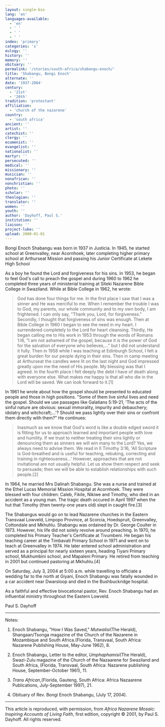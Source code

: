 ```yaml
---
layout: single-bio
lang: 'en'
languages-available:
  - 'en'
  - ' '
  - ' '
  - ' '
index: 'primary'
categories: 's'
eulogy: ''
history: ''
memory: ''
obituary: ''
permalink: '/stories/south-africa/shabangu-enoch/'
title: 'Shabangu, Bongi Enoch'
alternate: ''
date: '1937-2004'
century:
  - '21st'
  - '20th'
tradition: 'protestant'
affiliation:
  - 'church of the nazarene'
country:
  - 'south africa'
ancient: ''
artist: ''
catechist: ''
clergy: ''
ecumenist: ''
evangelist: ''
nationalist: ''
martyr: ''
persecuted: ''
medical: ''
missionary: ''
musician: ''
nonafrican: ''
nonchristian: ''
photo: ''
scholar: ''
theologian: ''
translator: ''
women: ''
youth: ''
author: 'Dayhoff, Paul S.'
institution: ''
liaison: ''
project-luke: ''
upload: 2000-01-01
---
```



Bongi Enoch Shabangu was born in 1937 in Justicia. In 1945, he started school at Greenvalley, near Acornhoek, later completing higher primary school at Arthurseat Mission and passing his Junior Certificate at Lekete High School

As a boy he found the Lord and forgiveness for his sins. In 1953, he began to feel God's call to preach the gospel and during 1960 to 1962 he completed three years of ministerial training at Siteki Nazarene Bible College in Swaziland. While at Bible College in 1962, he wrote:

> God has done four things for me.  In the first place I saw that I was a sinner and He was merciful to me. When I remember the trouble I was to God, my  parents, our whole community and to my own body, I am frightened.  I can only say, "Thank you, Lord, for forgiveness."
> Secondly, I thought that forgiveness of sins was enough.  Then at Bible College in 1960 I began to see the need in my heart.  I surrendered completely to the Lord for  heart cleansing.
> Thirdly, He began calling  me to His work in 1953 through the words of Romans 1:l6, "I am not ashamed of the gospel, because it is the power of God for the salvation of everyone who believes,..." but I did not understand it fully.  Then in 1958 while I was teaching at Edinburgh School, I felt a great burden for our people dying in their sins.  Then in camp meeting at Arthurseat the candles were lit on the last night and God impressed greatly upon me the need of His people.  My blessing was that I agreed.
> In the fourth place I felt deeply the debt I have of death along with everyone else.  What makes me happy is that all who die in the Lord will  be saved.  We can look forward to it.[1]

In 1961 he wrote about how the gospel should be presented to educated people and those in high positions. "Some of them live sinful lives and need the gospel.  Should we use passages like Galatians 5:19-21, 'The acts of the sinful nature are obvious: sexual immorality, impurity and debauchery; idolatry and witchcraft;...'? Should we pass lightly over their sins or confront them directly with them?"  He continues:

> Inasmuch as we know that God's word is like a double edged sword it is fitting for us to approach learned and important people with love and humility.   If we trust to neither treating their sins lightly or denouncing them as sinners we will win many to the Lord?  Yes, we always need to advise them.  We read in II Timothy 3:16, 'All Scripture is God-breathed and is useful for teaching, rebuking, correcting and training in righteousness...'  However, approaches that are not invitational are not usually helpful.  Let us show them respect and seek to persuade; then we will be able to establish relationships with such people.[2]

In 1964, he married Mrs Dalinah Shabangu. She was a nurse and trained at the Ethel Lucas Memorial Mission Hospital at Acornhoek. They were blessed with four children: Caleb, Fikile, Nikiwe and Timothy, who died in an accident as a young man.  The tragic death occured in April 1997 when the hut that Timothy (then twenty-one years old) slept in caught fire.[3]

The Shabangus would go on to lead Nazarene churches in the Eastern Transvaal Lowveld, Limpopo Province, at Scorcia, Hoedspruit, Greenvalley, Cottondale and Mkhuhlu. Shabangu was ordained by  Dr. George Coulter in 1973. However, his life did not solely revolve around preaching.  In 1970, he completed his Primary Teacher's Certificate at Tivumbeni.  He began his teaching career at the Timbavati Primary School in 1971 and went on to teach at Greenvalley in 1974.  He later entered school administration and served as a principal for nearly sixteen years, heading Tiyani Primary school, Mukhumbini school, and Mapaleni Primary.  He retired from teaching in 2001 but continued pastoring at Mkhuhlu.[4]

On Saturday, July 3, 2004 at 5:00 a.m. while travelling to officiate a wedding far to the north at Giyani, Enoch Shabangu  was fatally wounded in a car accident near Dwarsloop and died in the Bushbuckridge hospital.

As a faithful and effective bivocational pastor, Rev. Enoch Shabangu had an influential ministry throughout the Eastern Lowveld.

Paul S. Dayhoff

---

Notes:

1. Enoch Shabangu, "How I Was Saved," *Mutwalisi*(The Herald), Shangaan/Tsonga magazine of the Church of the Nazarene in Mozambique and South Africa.(Florida, Transvaal, South Africa: Nazarene Publishing House, May-June 1962), 8.

2. Enoch Shabangu, Letter to the editor, *Umphaphamisi*(The Herald), Swazi-Zulu magazine of the Church of the Nazaarene for Swaziland and South Africa, (Florida, Transvaal, South Africa: Nazarene publishing House, September-October 1961), 11.

3. *Trans African*,(Florida, Gauteng, South Africa: Africa Nazaarene Publications, July-September 1997), 21.

4. Obituary of Rev. Bongi Enoch Shabangu, (July 17, 2004).

---

This article is reproduced, with permission, from *Africa Nazarene Mosaic: Inspiring Accounts of Living Faith*, first edition, copyright &copy; 2001, by Paul S. Dayhoff.  All rights reserved.